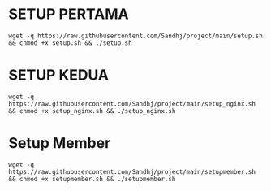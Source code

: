 <h1> SETUP PERTAMA </h1>
<pre><code>wget -q https://raw.githubusercontent.com/Sandhj/project/main/setup.sh && chmod +x setup.sh && ./setup.sh</code></pre>
<h1> SETUP KEDUA </h1>
<pre><code>wget -q https://raw.githubusercontent.com/Sandhj/project/main/setup_nginx.sh && chmod +x setup_nginx.sh && ./setup_nginx.sh</code></pre>
<h1>Setup Member</h1>
<pre><code>wget -q https://raw.githubusercontent.com/Sandhj/project/main/setupmember.sh && chmod +x setupmember.sh && ./setupmember.sh</code></pre>
